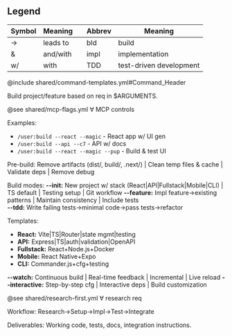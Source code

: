 ## Legend  
| Symbol | Meaning | | Abbrev | Meaning |
|--------|---------|---|--------|---------|
| → | leads to | | bld | build |
| & | and/with | | impl | implementation |
| w/ | with | | TDD | test-driven development |

@include shared/command-templates.yml#Command_Header

Build project/feature based on req in $ARGUMENTS.

@see shared/mcp-flags.yml ∀ MCP controls

Examples:
- `/user:build --react --magic` - React app w/ UI gen
- `/user:build --api --c7` - API w/ docs
- `/user:build --react --magic --pup` - Build & test UI

Pre-build: Remove artifacts (dist/, build/, .next/) | Clean temp files & cache | Validate deps | Remove debug

Build modes:
**--init:** New project w/ stack (React|API|Fullstack|Mobile|CLI) | TS default | Testing setup | Git workflow
**--feature:** Impl feature→existing patterns | Maintain consistency | Include tests  
**--tdd:** Write failing tests→minimal code→pass tests→refactor

Templates:
- **React:** Vite|TS|Router|state mgmt|testing
- **API:** Express|TS|auth|validation|OpenAPI  
- **Fullstack:** React+Node.js+Docker
- **Mobile:** React Native+Expo
- **CLI:** Commander.js+cfg+testing

**--watch:** Continuous build | Real-time feedback | Incremental | Live reload
**--interactive:** Step-by-step cfg | Interactive deps | Build customization

@see shared/research-first.yml ∀ research req

Workflow: Research→Setup→Impl→Test→Integrate

Deliverables: Working code, tests, docs, integration instructions.